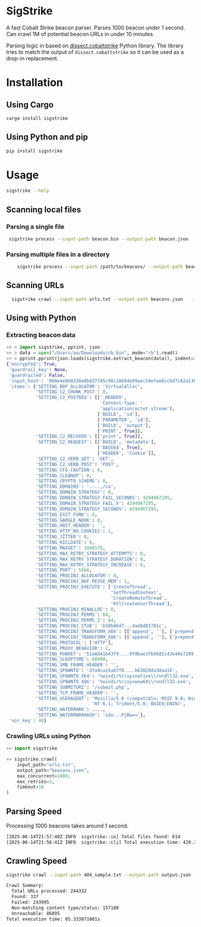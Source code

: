 # SigStrike

A fast Cobalt Strike beacon parser.
Parses 1000 beacon under 1 second.
Can crawl 1M of potential beacon URLs in under 10 minutes.

Parsing logic in based on [dissect.cobaltstrike](https://github.com/fox-it/dissect.cobaltstrike) Python library.
The library tries to match the output of `dissect.cobaltstrike` so it can be used as a drop-in replacement.

# Installation

## Using Cargo

```bash
cargo install sigstrike
```

## Using Python and pip

```bash
pip install sigstrike
```

# Usage

```bash
sigstrike --help
```

## Scanning local files

### Parsing a single file

```bash
 sigstrike process --input-path beacon.bin --output-path beacon.json
```

### Parsing multiple files in a directory

```bash
    sigstrike process --input-path /path/to/beacons/ --output-path beacons.json
```

## Scanning URLs

```bash
  sigstrike crawl --input-path urls.txt --output-path beacons.json   --max-concurrent 1000
```

## Using with Python

### Extracting beacon data

```python
>> > import sigstrike, pprint, json
>> > data = open("/Users/aa/Downloads/cb.bin", mode="rb").read()
>> > pprint.pprint(json.loads(sigstrike.extract_beacon(data)), indent=2)
{'encrypted': True,
 'guardrail_key': None,
 'guardrailed': False,
 'input_hash': '060e4e8b0226e0bd37745c90c18694b89aec54efee6ccbd7c82a136811d7d66d',
 'items': {'SETTING_BOF_ALLOCATOR': 'VirtualAlloc',
           'SETTING_C2_CHUNK_POST': 0,
           'SETTING_C2_POSTREQ': [['_HEADER',
                                   'Content-Type: '
                                   'application/octet-stream'],
                                  ['BUILD', 'id'],
                                  ['PARAMETER', 'id'],
                                  ['BUILD', 'output'],
                                  ['PRINT', True]],
           'SETTING_C2_RECOVER': [['print', True]],
           'SETTING_C2_REQUEST': [['BUILD', 'metadata'],
                                  ['BASE64', True],
                                  ['HEADER', 'Cookie']],
           'SETTING_C2_VERB_GET': 'GET',
           'SETTING_C2_VERB_POST': 'POST',
           'SETTING_CFG_CAUTION': 0,
           'SETTING_CLEANUP': 0,
           'SETTING_CRYPTO_SCHEME': 0,
           'SETTING_DOMAINS': '....,/ca',
           'SETTING_DOMAIN_STRATEGY': 0,
           'SETTING_DOMAIN_STRATEGY_FAIL_SECONDS': 4294967295,
           'SETTING_DOMAIN_STRATEGY_FAIL_X': 4294967295,
           'SETTING_DOMAIN_STRATEGY_SECONDS': 4294967295,
           'SETTING_EXIT_FUNK': 0,
           'SETTING_GARGLE_NOOK': 0,
           'SETTING_HOST_HEADER': '',
           'SETTING_HTTP_NO_COOKIES': 1,
           'SETTING_JITTER': 0,
           'SETTING_KILLDATE': 0,
           'SETTING_MAXGET': 1048576,
           'SETTING_MAX_RETRY_STRATEGY_ATTEMPTS': 0,
           'SETTING_MAX_RETRY_STRATEGY_DURATION': 0,
           'SETTING_MAX_RETRY_STRATEGY_INCREASE': 0,
           'SETTING_PORT': 5566,
           'SETTING_PROCINJ_ALLOCATOR': 0,
           'SETTING_PROCINJ_BOF_REUSE_MEM': 1,
           'SETTING_PROCINJ_EXECUTE': ['CreateThread',
                                       'SetThreadContext',
                                       'CreateRemoteThread',
                                       'RtlCreateUserThread'],
           'SETTING_PROCINJ_MINALLOC': 0,
           'SETTING_PROCINJ_PERMS': 64,
           'SETTING_PROCINJ_PERMS_I': 64,
           'SETTING_PROCINJ_STUB': 'b50b86d7...4ad8d01781c',
           'SETTING_PROCINJ_TRANSFORM_X64': [['append', ''], ['prepend', '']],
           'SETTING_PROCINJ_TRANSFORM_X86': [['append', ''], ['prepend', '']],
           'SETTING_PROTOCOL': ['HTTP'],
           'SETTING_PROXY_BEHAVIOR': 2,
           'SETTING_PUBKEY': '51a8d41b43f9....9f9bae3fb9b82c43e40e7289',
           'SETTING_SLEEPTIME': 60000,
           'SETTING_SMB_FRAME_HEADER': '',
           'SETTING_SPAWNTO': 'd7a9ca15a07f8....b63020da38aa16',
           'SETTING_SPAWNTO_X64': '%windir%\\sysnative\\rundll32.exe',
           'SETTING_SPAWNTO_X86': '%windir%\\syswow64\\rundll32.exe',
           'SETTING_SUBMITURI': '/submit.php',
           'SETTING_TCP_FRAME_HEADER': '',
           'SETTING_USERAGENT': 'Mozilla/5.0 (compatible; MSIE 9.0; Windows '
                                'NT 6.1; Trident/5.0; BOIE9;ENIN)',
           'SETTING_WATERMARK': ....,
           'SETTING_WATERMARKHASH': 'idv...PjBw=='},
 'xor_key': 46}
```

### Crawling URLs using Python

```python
>> import sigstrike

>> sigstrike.crawl(
    input_path="urls.txt",
    output_path="beacons.json",
    max_concurrent=1000,
    max_retries=3,
    timeout=10
)
```

## Parsing Speed

Processing 1000 beacons takes around 1 second.

```bash
[2025-06-14T21:57:40Z INFO  sigstrike::io] Total files found: 614
[2025-06-14T21:56:41Z INFO  sigstrike::cli] Total execution time: 428.313792ms
```

## Crawling Speed

```bash
sigstrike crawl --input-path 404_sample.txt --output-path output.json --max-concurrent 8000

Crawl Summary:
  Total URLs processed: 244332
  Found: 337
  Failed: 243995
  Non-matching content type/status: 157100
  Unreachable: 86895
Total execution time: 85.333871001s
```

